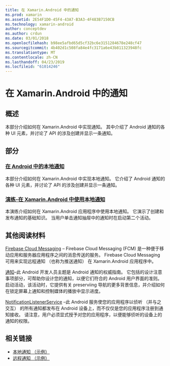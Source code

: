 ```yaml
---
title: 在 Xamarin.Android 中的通知
ms.prod: xamarin
ms.assetid: 2E54F1D0-45F4-43A7-B3A3-4F483B7150CB
ms.technology: xamarin-android
author: conceptdev
ms.author: crdun
ms.date: 03/01/2018
ms.openlocfilehash: b98ee5afbd65d5cf32bc6e3151284678e248cf47
ms.sourcegitcommit: 4b402d1c508fa84e4fc3171a6e43b811323948fc
ms.translationtype: MT
ms.contentlocale: zh-CN
ms.lasthandoff: 04/23/2019
ms.locfileid: "61014246"
---
```

# <a name="notifications-in-xamarinandroid"></a>在 Xamarin.Android 中的通知


## <a name="overview"></a>概述

本部分介绍如何在 Xamarin.Android 中实现通知。 其中介绍了 Android 通知的各种 UI 元素，并讨论了 API 的涉及创建并显示一条通知。


## <a name="sections"></a>部分

### <a name="local-notifications-in-androidlocal-notificationsmd"></a>[在 Android 中的本地通知](local-notifications.md)

本部分介绍如何在 Xamarin.Android 中实现本地通知。 它介绍了 Android 通知的各种 UI 元素，并讨论了 API 的涉及创建并显示一条通知。 

### <a name="walkthrough---using-local-notifications-in-xamarinandroidlocal-notifications-walkthroughmd"></a>[演练-在 Xamarin.Android 中使用本地通知](local-notifications-walkthrough.md)  
 
本演练介绍如何在 Xamarin.Android 应用程序中使用本地通知。 它演示了创建和发布通知的基础知识。 当用户单击通知抽屉中的通知时在启动第二个活动。 


## <a name="for-further-reading"></a>其他阅读材料

[Firebase Cloud Messaging](~/android/data-cloud/google-messaging/firebase-cloud-messaging.md) &ndash; Firebase Cloud Messaging (FCM) 是一种便于移动应用和服务器应用程序之间的消息传送的服务。 Firebase Cloud Messaging 可用来实现远程通知 （也称为推送通知） 在 Xamarin.Android 应用程序中。

[通知](https://developer.android.com/guide/topics/ui/notifiers/notifications.html)&ndash;此 Android 开发人员主题是 Android 通知的权威指南。 它包括的设计注意事项部分，可帮助你设计您的通知，以便它们符合的 Android 用户界面的准则。 启动活动，该活动时，它提供有关 preserviing 导航的更多背景信息，并介绍如何在锁定屏幕上通知和控制媒体的播放中显示进度。 

[NotificationListenerService](https://developer.xamarin.com/api/type/Android.Service.Notification.NotificationListenerService/) &ndash;此 Android 服务使您的应用程序以侦听 （并与之交互） 的所有通知都发布在 Android 设备上，而不仅仅是您的应用程序注册到通知接收。 请注意，用户必须显式授予对您的应用程序，以便能够侦听的设备上的通知的权限。





## <a name="related-links"></a>相关链接

- [本地通知 （示例）](https://developer.xamarin.com/samples/monodroid/LocalNotifications/)
- [远程通知 （示例）](https://developer.xamarin.com/samples/monodroid/RemoteNotifications/)
